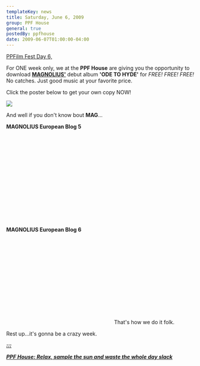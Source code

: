 ```yaml
---
templateKey: news
title: Saturday, June 6, 2009
group: PPF House
general: true
postedBy: ppfhouse
date: 2009-06-07T01:00:00-04:00
---
```

[PPFilm Fest Day 6,](http://ppfhouse.bandcamp.com)

For ONE week only, we at the **PPF House** are giving you the opportunity to download [**MAGNOLIUS'**](http://magnolius.bandcamp.com) debut album **'ODE TO HYDE'** for *FREE!* *FREE! FREE!* No catches. Just good music at your favorite price.

Click the poster below to get your own copy NOW!

[![](http://photos-d.ak.fbcdn.net/hphotos-ak-snc1/hs091.snc1/4654_211165735502_640110502_7271651_4113285_n.jpg)](http://magnolius.bandcamp.com)

And well if you don't know bout **MAG**...

**MAGNOLIUS European Blog 5**

<object height="231" width="285"> <param name="movie" value="http://www.youtube.com/v/7vNmfrbXvi8"></param> <param name="allowFullScreen" value="true"></param> <param name="allowscriptaccess" value="always"></param> <param name="wmode" value="transparent"></param> <embed allowfullscreen="true" allowscriptaccess="always" height="231" src="http://www.youtube.com/v/7vNmfrbXvi8" type="application/x-shockwave-flash" width="285" wmode="transparent"></embed> </object>

**MAGNOLIUS European Blog 6**

 <object height="231" width="285"> <param name="movie" value="http://www.youtube.com/v/E_zMSjk-uSg"></param> <param name="allowFullScreen" value="true"></param> <param name="allowscriptaccess" value="always"></param> <param name="wmode" value="transparent"></param> <embed allowfullscreen="true" allowscriptaccess="always" height="231" src="http://www.youtube.com/v/E_zMSjk-uSg" type="application/x-shockwave-flash" width="285" wmode="transparent"></embed> </object>That's how we do it folk.

Rest up...it's gonna be a crazy week.

[***:::*** ](http://magnolius.bandcamp.com)

[***PPF House: Relax, sample the sun and waste the whole day slack***](http://magnolius.bandcamp.com)